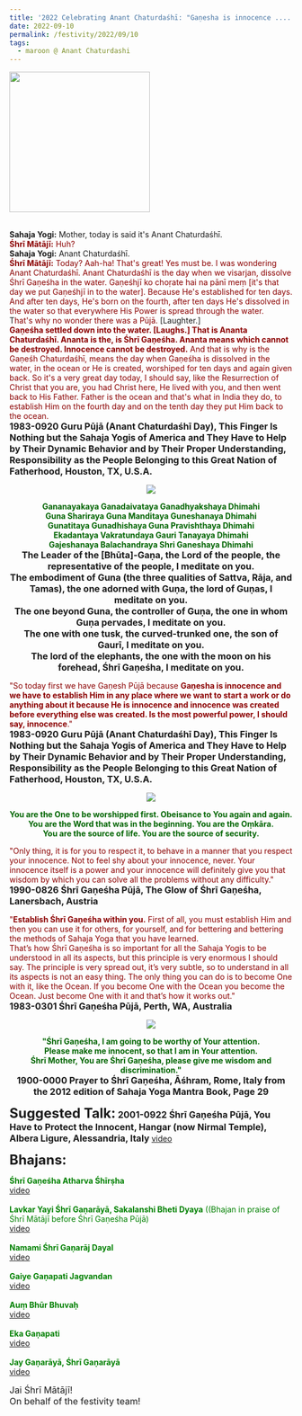 ```yaml
---
title: '2022 Celebrating Anant Chaturdaśhī: "Gaṇesha is innocence .... the most powerful power, I should say, innocence" '
date: 2022-09-10
permalink: /festivity/2022/09/10
tags:
  - maroon @ Anant Chaturdashi
---
```


<div style="text-align: left"><img src="/images/image1.png" width="250" /></div><br>

<p>
<b>Sahaja Yogi:</b> Mother, today is said it's Anant Chaturdaśhī.<br>
<font color="DarkRed"><b>Śhrī Mātājī:</b></font> <font color="DarkRed">Huh?</font><br>
<b>Sahaja Yogi:</b> Anant Chaturdaśhī.<br>
<font color="DarkRed"><b>Śhrī Mātājī:</b></font> <font color="DarkRed">Today? Aah-ha! That's great! Yes must be. I was wondering Anant Chaturdaśhī. Anant Chaturdaśhī is the day when we visarjan, dissolve Śhrī Gaṇeśha in the water. Gaṇeśhjī ko choṛate hai na pānī meṃ [it's that day we put Gaṇeśhjī in to the water]. Because He's established for ten days. And after ten days, He's born on the fourth, after ten days He's dissolved in the water so that everywhere His Power is spread through the water.</font><br>
T<font color="DarkRed">hat's why no wonder there was a Pūjā.</font> [Laughter.]<br>
<font color="DarkRed"><b>Gaṇeśha settled down into the water. [Laughs.] That is Ananta Chaturdaśhī. Ananta is the, is Śhrī Gaṇeśha. Ananta means which cannot be destroyed. Innocence cannot be destroyed.</b> And that is why is the Gaṇeśh Chaturdaśhī, means the day when Gaṇeśha is dissolved in the water, in the ocean or He is created, worshiped for ten days and again given back. So it's a very great day today, I should say, like the Resurrection of Christ that you are, you had Christ here, He lived with you, and then went back to His Father. Father is the ocean and that's what in India they do, to establish Him on the fourth day and on the tenth day they put Him back to the ocean.</font><br>
<font size="+0"><b>1983-0920 Guru Pūjā (Anant Chaturdaśhī Day), This Finger Is Nothing but the Sahaja Yogis of America and They Have to Help by Their Dynamic Behavior and by Their Proper Understanding, Responsibility as the People Belonging to this Great Nation of Fatherhood, Houston, TX, U.S.A.</b></font>
</p>

<div style="text-align: center"><img src="/images/image1014.png" /></div>

<p style="text-align:center;">
<font color="DarkGreen"><b>Gananayakaya Ganadaivataya Ganadhyakshaya Dhimahi<br>
Guna Shariraya Guna Manditaya Guneshanaya Dhimahi<br>
Gunatitaya Gunadhishaya Guna Pravishthaya Dhimahi<br>
Ekadantaya Vakratundaya Gauri Tanayaya Dhimahi<br>
Gajeshanaya Balachandraya Shri Ganeshaya Dhimahi</b></font><br>
<font size="+0"><b>The Leader of the [Bhūta]-Gaṇa, the Lord of the people, the representative of the people, I meditate on you.<br>
The embodiment of Guna (the three qualities of Sattva, Rāja, and Tamas), the one adorned with Guṇa, the lord of Guṇas, I meditate on you.<br>
The one beyond Guna, the controller of Guṇa, the one in whom Guṇa pervades, I meditate on you.<br>
The one with one tusk, the curved-trunked one, the son of Gaurī, I meditate on you.<br>
The lord of the elephants, the one with the moon on his forehead, Śhrī Gaṇeśha, I meditate on you.</b></font>
</p>

<p>
<font color="DarkRed">"So today first we have Gaṇesh Pūjā because <b>Gaṇesha is innocence and we have to establish Him in any place where we want to start a work or do anything about it because He is innocence and innocence was created before everything else was created. Is the most powerful power, I should say, innocence</b>."</font><br>
<font size="+0"><b>1983-0920 Guru Pūjā (Anant Chaturdaśhī Day), This Finger Is Nothing but the Sahaja Yogis of America and They Have to Help by Their Dynamic Behavior and by Their Proper Understanding, Responsibility as the People Belonging to this Great Nation of Fatherhood, Houston, TX, U.S.A.</b></font>
</p>

<div style="text-align: center"><img src="/images/image1015.png" /></div>

<p style="text-align:center;">
<font color="DarkGreen"><b>You are the One to be worshipped first. Obeisance to You again and again.<br>
You are the Word that was in the beginning. You are the Oṃkāra.<br>
You are the source of life. You are the source of security.</b></font>
</p>

<p>
<font color="DarkRed">"Only thing, it is for you to respect it, to behave in a manner that you respect your innocence. Not to feel shy about your innocence, never. Your innocence itself is a power and your innocence will definitely give you that wisdom by which you can solve all the problems without any difficulty."</font><br>
<font size="+0"><b>1990-0826 Śhrī Gaṇeśha Pūjā, The Glow of Śhrī Gaṇeśha, Lanersbach, Austria</b></font>
</p>

<p>
<font color="DarkRed">"<b>Establish Śhrī Gaṇeśha within you.</b> First of all, you must establish Him and then you can use it for others, for yourself, and for bettering and bettering the methods of Sahaja Yoga that you have learned.<br>
That’s how Śhrī Gaṇeśha is so important for all the Sahaja Yogis to be understood in all its aspects, but this principle is very enormous I should say. The principle is very spread out, it’s very subtle, so to understand in all its aspects is not an easy thing. The only thing you can do is to become One with it, like the Ocean. If you become One with the Ocean you become the Ocean. Just become One with it and that’s how it works out."</font><br>
<font size="+0"><b>1983-0301 Śhrī Gaṇeśha Pūjā, Perth, WA, Australia</b></font>
</p>

<div style="text-align: center"><img src="/images/image1016.png" /></div>

<p style="text-align:center;">
<font color="DarkGreen"><b>"Śhrī Gaṇeśha, I am going to be worthy of Your attention.<br>
Please make me innocent, so that I am in Your attention.<br>
Śhrī Mother, You are Śhrī Gaṇeśha, please give me wisdom and discrimination."</b></font><br>
<font size="+0"><b>1900-0000 Prayer to Śhrī Gaṇeśha, Āśhram, Rome, Italy from the 2012 edition of Sahaja Yoga Mantra Book, Page 29</b></font>
</p>

<font size="+2"><b>Suggested Talk:</b></font> 
<font size="+0"><b>2001-0922 Śhrī Gaṇeśha Pūjā, You Have to Protect the Innocent, Hangar (now Nirmal Temple), Albera Ligure, Alessandria, Italy</b></font>
<a href="https://vimeo.com/25225428"> video</a><br>

<font size="+2"><b>Bhajans:</b></font>

<p>
<font color="green"><b>Śhrī Gaṇeśha Atharva Śhīrṣha</b></font><br>
<a href="https://seven-teams.github.io/Videos_Links.html">video</a><br>
<br>
<font color="green"><b>Lavkar Yayi Śhrī Gaṇarāyā, Sakalanshi Bheti Dyaya</b> ((Bhajan in praise of Śhrī Mātājī before Śhrī Gaṇeśha Pūjā)</font><br>
<a href="https://seven-teams.github.io/Videos_Links.html">video</a><br>
<br>
<font color="green"><b>Namami Śhrī Gaṇarāj Dayal</b></font><br>
<a href="https://seven-teams.github.io/Videos_Links.html">video</a><br>
<br>
<font color="green"><b>Gaiye Gaṇapati Jagvandan</b></font><br>
<a href="https://seven-teams.github.io/Videos_Links.html">video</a><br>
<br>
<font color="green"><b>Auṃ Bhūr Bhuvaḥ</b></font><br>
<a href="https://seven-teams.github.io/Videos_Links.html">video</a><br>
<br>
<font color="green"><b>Eka Gaṇapati</b></font><br>
<a href="https://youtu.be/Dg41OjGhrU8">video</a><br>
<br>
<font color="green"><b>Jay Gaṇarāyā, Śhrī Gaṇarāyā</b></font><br>
<a href="https://seven-teams.github.io/Videos_Links.html">video</a>
</p>

<p>
<font size="+0">Jai Śhrī Mātājī!<br>
On behalf of the festivity team!</font>
</p>